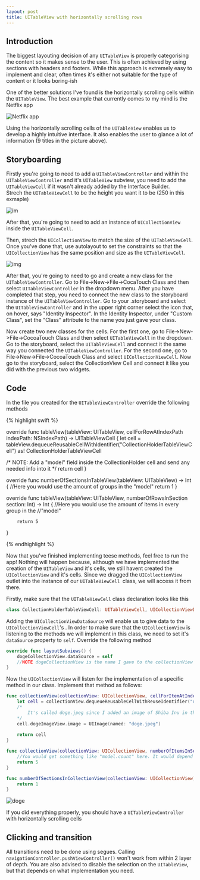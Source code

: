 ```yaml
---
layout: post
title: UITableView with horizontally scrolling rows
---
```


## Introduction

The biggest layouting decision of any ```UITableView``` is properly categorising the content so it makes sense to the user. This is often achieved by using sections with headers and footers. While this approach is extremely easy to implement and clear, often times it's either not suitable for the type of content or it looks boring-ish

One of the better solutions I've found is the horizontally scrolling cells within the ```UITableView```. The best example that currently comes to my mind is the Netflix app

![Netflix app](http://a3.mzstatic.com/us/r30/Purple7/v4/b1/78/29/b17829ff-9c83-e0b9-61ae-51ad1f69ec1a/screen322x572.jpeg)

Using the horizontally scrolling cells of the ```UITableView``` enables us to develop a highly intuitive interface. It also enables the user to glance a lot of information (9 titles in the picture above).

## Storyboarding
Firstly you're going to need to add a ```UITableViewController``` and within the ```UITableViewController``` and it's `UITableView`  subview, you need to add the `UITableViewCell` if it wasn't already added by the Interface Builder.  
Strech the `UITableViewCell` to be the height you want it to be (250 in this exmaple)

![im](http://i.imgur.com/WzxB9Fd.png)

After that, you're going to need to add an instance of `UICollectionView` inside the `UITableViewCell`. 

Then, strech the `UICollectionView` to match the size of the `UITableViewCell`. Once you've done that, use autolayout to set the constraints so that the `UICollectionView` has the same position and size as the `UITableViewCell`.

![img](http://i.imgur.com/dasGDpV.png)

After that, you're going to need to go and create a new class for the `UITableViewController`.  Go to File->New->File->CocaTouch Class and then select `UITableViewController` in the dropdown menu. 
After you have completed that step, you need to connect the new class to the storyboard instance of the `UITableViewController`. Go to your .storyboard and select the `UITableViewController` and in the upper right corner select the icon that, on hover, says "Identity Inspector". 
In the Identity Inspector, under "Custom Class", set the "Class" attribute to the name you just gave your class.


Now create two new classes for the cells. For the first one, go to File->New->File->CocoaTouch Class and then select `UITableViewCell` in the dropdown. Go to the storyboard, select the `UITableViewCell` and connect it the same way you connected the `UITableViewController`. 
For the second one, go to File->New->File->CocoaTouch Class and select `UICollectionViewCell`. Now go to the storyboard, select the CollectionView Cell and connect it like you did with the previous two widgets. 

## Code

In the file you created for the `UITableViewController` override the following methods

{% highlight swift %}
	
override func tableView(tableView: UITableView, cellForRowAtIndexPath indexPath: NSIndexPath) -> UITableViewCell {
        let cell = tableView.dequeueReusableCellWithIdentifier("CollectionHolderTableViewCell") as! CollectionHolderTableViewCell

/*
	NOTE: Add a "model" field inside the CollectionHolder cell and send any needed info into it
*/
        return cell
}

override func numberOfSectionsInTableView(tableView: UITableView) -> Int {
        //Here you would use the amount of groups in the "model"
        return 1
}

override func tableView(tableView: UITableView, numberOfRowsInSection section: Int) -> Int {
        //Here you would use the amount of items in every group in the     //"model"

        return 5
}

{% endhighlight %}

Now that you've finished implementing teese methods, feel free to run the app!
Nothing will happen because, although we have implemented the creation of the `UITableView` and it's cells, we still havent created the `UICollectionView` and it's cells. Since we dragged the `UICollectionView` outlet into the instance of our `UITableViewCell `class, we will access it from there. 

Firstly, make sure that the `UITableViewCell` class declaration looks like this

``` swift
class CollectionHolderTableViewCell: UITableViewCell, UICollectionViewDataSource 
```

Adding the `UICollectionViewDataSource` will enable us to give data to the `UICollectionViewCell`'s . In order to make sure that the `UICollectionView` is listening to the methods we will implement in this class, we need to set it's `dataSource` property to `self`. Override the following method

``` swift
override func layoutSubviews() {
    dogeCollectionView.dataSource = self
    //NOTE dogeCollectionView is the name I gave to the collectionView when making the outlet
}
```

Now the `UICollectionView` will listen for the implementation of a specific method in our class. Implement that method as follows:

``` swift
func collectionView(collectionView: UICollectionView, cellForItemAtIndexPath indexPath: NSIndexPath) -> UICollectionViewCell {
    let cell = collectionView.dequeueReusableCellWithReuseIdentifier("dogeCell", forIndexPath: indexPath) as! DogeCollectionViewCell
    /*
        It's called doge.jpeg since I added an image of Shiba Inu in the project assets folder. You would import some information from a REST API or similar
    */
    cell.dogeImageView.image = UIImage(named: "doge.jpeg")
    
    return cell
}

func collectionView(collectionView: UICollectionView, numberOfItemsInSection section: Int) -> Int {
    //You would get something like "model.count" here. It would depend on your data source
    return 5
}

func numberOfSectionsInCollectionView(collectionView: UICollectionView) -> Int {
    return 1
}
```

![doge](http://i.imgur.com/IyXdzye.png)

If you did everything properly, you should have a `UITableViewController` with horizontally scrolling cells

## Clicking and transition

All transitions need to be done using segues. Calling `navigationController.pushViewController()` won't work from within 2 layer of depth. You are also advised to disable the selection on the `UITableView`, but that depends on what implementation you need.
